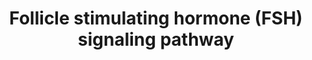 ---
annotations:
- id: CL:0000501
  parent: animal cell
  type: Cell Type Ontology
  value: granulosa cell
- id: CL:0000437
  parent: native cell
  type: Cell Type Ontology
  value: gonadtroph
- id: PW:0001071
  parent: signaling pathway
  type: Pathway Ontology
  value: follicle-stimulating hormone signaling pathway
authors:
- Khanspers
- AlexanderPico
- Jyoti
- NetPath
- Christine Chichester
- MaintBot
- MirellaKalafati
- DeSl
- Egonw
- Eweitz
- Marvin M2
description: 'The Follicle Stimulating Hormone (FSH) is an anterior pituitary gonadotropin
  belonging to the family of glycoprotein hormones that includes thyroid stimulating
  hormone (TSH), Leutinizing Hormone (LH) and Chorionic Gonadotropin. FSH controls
  the growth and maturation of follicles in the females and spermatogenesis in males.
  FSH is a heterodimer and shares a common alpha sub-unit with the other glycoprotein
  hormones in its family and has a specific beta subunit that confers receptor specificity
  and biological activity to the hormone. FSH acts through the FSH receptor (FSHR),
  a G protein coupled receptor  that is expressed exclusively on the granulosa cells
  of ovaries and Sertoli cells of the testis  in humans. FSH signaling involves activation
  of adenylyl cyclase activity and the increased production of cAMP. This activates
  the cAMP dependent protein kinases such as PKA, PKB and PKC that, in turn, lead
  to the phosphorylation of specific transcription factors such as cAMP response element
  binding protein (CREB) and Forkhead box protein O1 (FOXO1). In addition to activation
  of PI3K/Akt module, PKA also induces p38 mapk which, in turn, controls other kinase
  cascades. Activated Akt also induces the mTOR axis that stimulates mRNA translation
  by phosphorylating p70 S6 kinase and, consequently, the 40 S ribosomal protein S6
  that results in the activation of eukaryotic initiation factor (eIF) 4E. It also
  indirectly aids in the activation of extracellular signal-regulated protein kinases
  (ERKs). FSH induces important genes required for steroidogenesis as well as growth
  and maturation of germ cells. The important target genes include aromatase (CYP19A1),
  the lutenizing hormone receptor (LHR) and the vascular endothelial growth factor
  (VEGF).  Please access this pathway at [http://www.netpath.org/netslim/fsh_pathway.html
  NetSlim] database. If you use this pathway, please cite following paper: Telikicherla,
  D., Ambekar, A., Palapetta, S. M., Dwivedi, S. B., Raju, R., Sharma, J., Prasad,
  T. S. K., Ramachandra, Y. L., Mohan, S. S., Maharudraiah, J., Mukherjee, S. and
  Pandey, A. (2011). A comprehensive curated resource for Follicle Stimulating Hormone
  signaling. BMC Research Notes. 4, 408.'
last-edited: 2021-12-24
organisms:
- Homo sapiens
redirect_from:
- /index.php/Pathway:WP2035
- /instance/WP2035
revision: null
schema-jsonld:
- '@context': https://schema.org/
  '@id': https://wikipathways.github.io/pathways/WP2035.html
  '@type': Dataset
  creator:
    '@type': Organization
    name: WikiPathways
  description: 'The Follicle Stimulating Hormone (FSH) is an anterior pituitary gonadotropin
    belonging to the family of glycoprotein hormones that includes thyroid stimulating
    hormone (TSH), Leutinizing Hormone (LH) and Chorionic Gonadotropin. FSH controls
    the growth and maturation of follicles in the females and spermatogenesis in males.
    FSH is a heterodimer and shares a common alpha sub-unit with the other glycoprotein
    hormones in its family and has a specific beta subunit that confers receptor specificity
    and biological activity to the hormone. FSH acts through the FSH receptor (FSHR),
    a G protein coupled receptor  that is expressed exclusively on the granulosa cells
    of ovaries and Sertoli cells of the testis  in humans. FSH signaling involves
    activation of adenylyl cyclase activity and the increased production of cAMP.
    This activates the cAMP dependent protein kinases such as PKA, PKB and PKC that,
    in turn, lead to the phosphorylation of specific transcription factors such as
    cAMP response element binding protein (CREB) and Forkhead box protein O1 (FOXO1).
    In addition to activation of PI3K/Akt module, PKA also induces p38 mapk which,
    in turn, controls other kinase cascades. Activated Akt also induces the mTOR axis
    that stimulates mRNA translation by phosphorylating p70 S6 kinase and, consequently,
    the 40 S ribosomal protein S6 that results in the activation of eukaryotic initiation
    factor (eIF) 4E. It also indirectly aids in the activation of extracellular signal-regulated
    protein kinases (ERKs). FSH induces important genes required for steroidogenesis
    as well as growth and maturation of germ cells. The important target genes include
    aromatase (CYP19A1), the lutenizing hormone receptor (LHR) and the vascular endothelial
    growth factor (VEGF).  Please access this pathway at [http://www.netpath.org/netslim/fsh_pathway.html
    NetSlim] database. If you use this pathway, please cite following paper: Telikicherla,
    D., Ambekar, A., Palapetta, S. M., Dwivedi, S. B., Raju, R., Sharma, J., Prasad,
    T. S. K., Ramachandra, Y. L., Mohan, S. S., Maharudraiah, J., Mukherjee, S. and
    Pandey, A. (2011). A comprehensive curated resource for Follicle Stimulating Hormone
    signaling. BMC Research Notes. 4, 408.'
  keywords:
  - AKT1
  - APPL1
  - AREG
  - BDNF
  - CGA
  - CREB1
  - CYP19A1
  - EIF4EBP1
  - FOXO1
  - FSHB
  - FSHR
  - GRK6
  - HIST3H3
  - MAPK1
  - MAPK14
  - MAPK3
  - MTOR
  - PRKACA
  - PRKCA
  - RAF1
  - RHEB
  - RPS6
  - RPS6KB1
  - RPS6KB2
  - SGK1
  - SRC
  - TSC2
  license: CC0
  name: Follicle stimulating hormone (FSH) signaling pathway
seo: CreativeWork
title: Follicle stimulating hormone (FSH) signaling pathway
wpid: WP2035
---